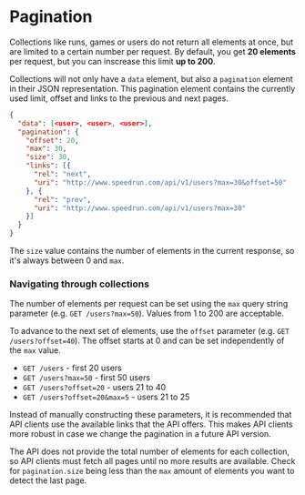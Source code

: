 # Pagination

Collections like runs, games or users do not return all elements at once, but are limited to a
certain number per request. By default, you get **20 elements** per request, but you can inscrease
this limit **up to 200**.

Collections will not only have a ``data`` element, but also a ``pagination`` element in their JSON
representation. This pagination element contains the currently used limit, offset and links to the
previous and next pages.

```json
{
  "data": [<user>, <user>, <user>],
  "pagination": {
    "offset": 20,
    "max": 30,
    "size": 30,
    "links": [{
      "rel": "next",
      "uri": "http://www.speedrun.com/api/v1/users?max=30&offset=50"
    }, {
      "rel": "prev",
      "uri": "http://www.speedrun.com/api/v1/users?max=30"
    }]
  }
}
```

The ``size`` value contains the number of elements in the current response, so it's always between
0 and ``max``.

### Navigating through collections

The number of elements per request can be set using the ``max`` query string parameter (e.g.
``GET /users?max=50``). Values from 1 to 200 are acceptable.

To advance to the next set of elements, use the ``offset`` parameter (e.g. ``GET /users?offset=40``).
The offset starts at 0 and can be set independently of the ``max`` value.

* ``GET /users`` - first 20 users
* ``GET /users?max=50`` - first 50 users
* ``GET /users?offset=20`` - users 21 to 40
* ``GET /users?offset=20&max=5`` - users 21 to 25

Instead of manually constructing these parameters, it is recommended that API clients use the
available links that the API offers. This makes API clients more robust in case we change the
pagination in a future API version.

The API does not provide the total number of elements for each collection, so API clients must fetch
all pages until no more results are available. Check for ``pagination.size`` being less than the
``max`` amount of elements you want to detect the last page.
